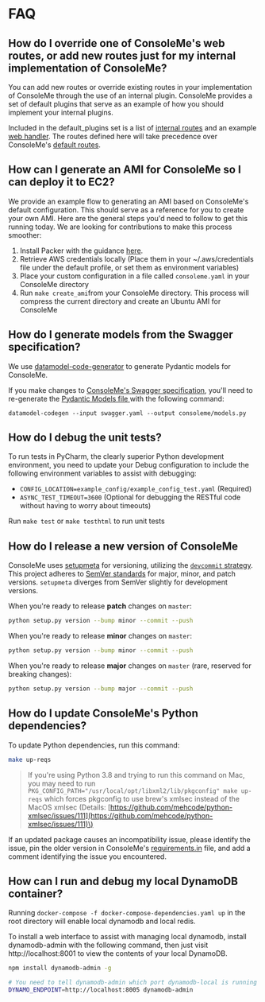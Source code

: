 # FAQ

## How do I override one of ConsoleMe's web routes, or add new routes just for my internal implementation of ConsoleMe?

You can add new routes or override existing routes in your implementation of ConsoleMe through the use of an internal plugin. ConsoleMe provides a set of default plugins that serve as an example of how you should implement your internal plugins. 

Included in the default\_plugins set is a list of [internal routes](https://github.com/Netflix/consoleme/blob/master/default_plugins/consoleme_default_plugins/plugins/internal_routes/internal_routes.py) and an example [web handler](https://github.com/Netflix/consoleme/blob/master/default_plugins/consoleme_default_plugins/plugins/internal_routes/handlers/internal_demo_route.py#L9). The routes defined here will take precedence over ConsoleMe's [default routes](https://github.com/Netflix/consoleme/blob/master/consoleme/routes.py#L91). 

## How can I generate an AMI for ConsoleMe so I can deploy it to EC2?

We provide an example flow to generating an AMI based on ConsoleMe's default configuration. This should serve as a reference for you to create your own AMI. Here are the general steps you'd need to follow to get this running today. We are looking for contributions to make this process smoother:

1. Install Packer with the guidance [here](https://learn.hashicorp.com/tutorials/packer/getting-started-install).
2. Retrieve AWS credentials locally \(Place them in your ~/.aws/credentials file under the default profile, or set them as environment variables\)
3. Place your custom configuration in a file called `consoleme.yaml` in your ConsoleMe directory
4. Run `make create_ami`from your ConsoleMe directory. This process will compress the current directory and create an Ubuntu AMI for ConsoleMe

## How do I generate models from the Swagger specification?

We use [datamodel-code-generator](https://github.com/koxudaxi/datamodel-code-generator) to generate Pydantic models for ConsoleMe.

If you make changes to [ConsoleMe's Swagger specification](https://github.com/Netflix/consoleme/blob/master/swagger.yaml), you'll need to re-generate the [Pydantic Models file ](https://github.com/Netflix/consoleme/blob/master/consoleme/models.py)with the following command:

```text
datamodel-codegen --input swagger.yaml --output consoleme/models.py
```

## How do I debug the unit tests?

To run tests in PyCharm, the clearly superior Python development environment, you need to update your Debug configuration to include the following environment variables to assist with debugging:

* `CONFIG_LOCATION=example_config/example_config_test.yaml` \(Required\)
* `ASYNC_TEST_TIMEOUT=3600` \(Optional for debugging the RESTful code without having to worry about timeouts\)

Run `make test` or `make testhtml` to run unit tests

## How do I release a new version of ConsoleMe

ConsoleMe uses [setupmeta](https://github.com/zsimic/setupmeta) for versioning, utilizing the [`devcommit` strategy](https://github.com/zsimic/setupmeta/blob/master/docs/versioning.rst#devcommit). This project adheres to [SemVer standards](https://semver.org/#summary) for major, minor, and patch versions. `setupmeta` diverges from SemVer slightly for development versions.

When you're ready to release **patch** changes on `master`:

```bash
python setup.py version --bump minor --commit --push
```

When you're ready to release **minor** changes on `master`:

```bash
python setup.py version --bump minor --commit --push
```

When you're ready to release **major** changes on `master` \(rare, reserved for breaking changes\):

```bash
python setup.py version --bump major --commit --push
```

## How do I update ConsoleMe's Python dependencies?

To update Python dependencies, run this command:

```bash
make up-reqs
```

> If you're using Python 3.8 and trying to run this command on Mac, you may need to run `PKG_CONFIG_PATH="/usr/local/opt/libxml2/lib/pkgconfig" make up-reqs` which forces pkgconfig to use brew's xmlsec instead of the MacOS xmlsec \(Details: [https://github.com/mehcode/python-xmlsec/issues/111](https://github.com/mehcode/python-xmlsec/issues/111)\)

If an updated package causes an incompatibility issue, please identify the issue, pin the older version in ConsoleMe's [requirements.in](https://github.com/Netflix/consoleme/blob/master/requirements.in) file, and add a comment identifying the issue you encountered.

## How can I run and debug my local DynamoDB container?

Running `docker-compose -f docker-compose-dependencies.yaml up` in the root directory will enable local dynamodb and local redis. 

To install a web interface to assist with managing local dynamodb, install dynamodb-admin with the following command, then just visit http://localhost:8001 to view the contents of your local DynamoDB.

```bash
npm install dynamodb-admin -g

# You need to tell dynamodb-admin which port dynamodb-local is running on when running dynamodb-admin
DYNAMO_ENDPOINT=http://localhost:8005 dynamodb-admin
```

